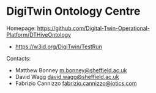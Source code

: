 DigiTwin Ontology Centre
=====

Homepage: https://github.com/Digital-Twin-Operational-Platform/DTHiveOntology
* https://w3id.org/DigiTwin/TestRun



Contacts:
* Matthew Bonney <m.bonney@sheffield.ac.uk>
* David Wagg <david.wagg@sheffield.ac.uk>
* Fabrizio Cannizzo <fabrizio.cannizzo@iotics.com>